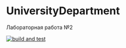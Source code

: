 # UniversityDepartment

Лабораторная работа №2

[![build and test](https://github.com/d1amond09/LanguageCourses/actions/workflows/dotnet-desktop.yml/badge.svg)](https://github.com/d1amond09/LanguageCourses/actions/workflows/dotnet-desktop.yml)
